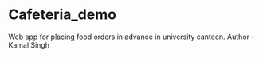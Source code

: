 # Cafeteria_demo
Web app for placing food orders in advance in university canteen.
Author - Kamal Singh
